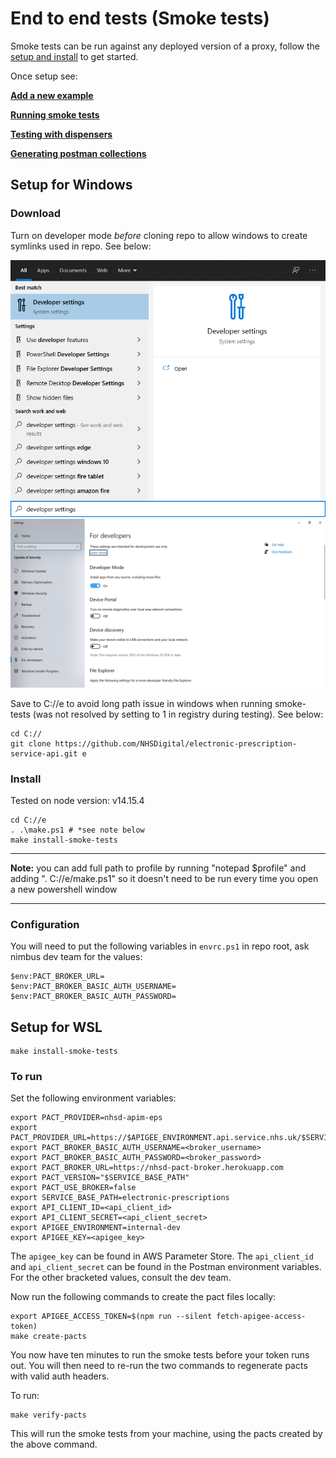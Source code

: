 # End to end tests (Smoke tests)

Smoke tests can be run against any deployed version of a proxy, follow the [setup and install](#setup) to get started.

Once setup see:

**[Add a new example](./docs/AddingExamples.md)**

**[Running smoke tests](./docs/Testing.md)**

**[Testing with dispensers](./docs/TestingDispensing.md)**

**[Generating postman collections](./docs/Postman.md)**

## Setup for Windows

### Download

Turn on developer mode *before* cloning repo to allow windows to create symlinks used in repo. See below:

 ![alt text](./docs/WindowsSearch-DeveloperSettings.png "Windows Search - Developer Settings") 
 ![alt text](./docs/DeveloperSettings.png "Developer Settings") 

Save to C://e to avoid long path issue in windows when running smoke-tests (was not resolved by setting to 1 in registry during testing). See below:

```
cd C://
git clone https://github.com/NHSDigital/electronic-prescription-service-api.git e
```

### Install 

Tested on node version: v14.15.4

```
cd C://e
. .\make.ps1 # *see note below
make install-smoke-tests
```

---

**Note:** you can add full path to profile by running "notepad $profile" and adding ". C://e/make.ps1" so it doesn't need to be run every time you open a new powershell window

---

### Configuration

You will need to put the following variables in `envrc.ps1` in repo root, ask nimbus dev team for the values:

```
$env:PACT_BROKER_URL=
$env:PACT_BROKER_BASIC_AUTH_USERNAME=
$env:PACT_BROKER_BASIC_AUTH_PASSWORD=
```

## Setup for WSL

```
make install-smoke-tests
```

### To run

Set the following environment variables:
```
export PACT_PROVIDER=nhsd-apim-eps
export PACT_PROVIDER_URL=https://$APIGEE_ENVIRONMENT.api.service.nhs.uk/$SERVICE_BASE_PATH
export PACT_BROKER_BASIC_AUTH_USERNAME=<broker_username>
export PACT_BROKER_BASIC_AUTH_PASSWORD=<broker_password>
export PACT_BROKER_URL=https://nhsd-pact-broker.herokuapp.com
export PACT_VERSION="$SERVICE_BASE_PATH"
export PACT_USE_BROKER=false
export SERVICE_BASE_PATH=electronic-prescriptions
export API_CLIENT_ID=<api_client_id>
export API_CLIENT_SECRET=<api_client_secret>
export APIGEE_ENVIRONMENT=internal-dev
export APIGEE_KEY=<apigee_key>
```

The `apigee_key` can be found in AWS Parameter Store. 
The `api_client_id` and `api_client_secret` can be found in the Postman environment variables.
For the other bracketed values, consult the dev team.

Now run the following commands to create the pact files locally:
```
export APIGEE_ACCESS_TOKEN=$(npm run --silent fetch-apigee-access-token)
make create-pacts
```

You now have ten minutes to run the smoke tests before your token runs out. You will then need to re-run the two commands to regenerate pacts with valid auth headers.

To run:
```
make verify-pacts
```
This will run the smoke tests from your machine, using the pacts created by the above command.
